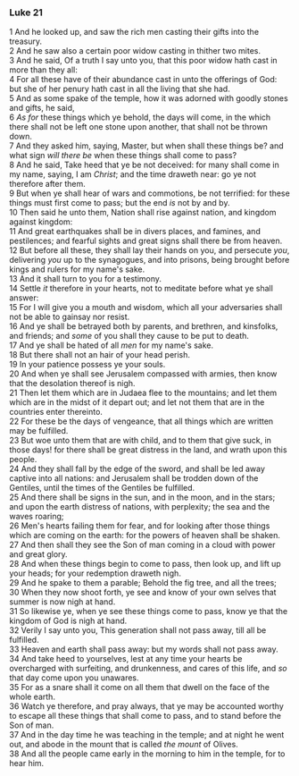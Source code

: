 ### Luke 21

1 And he looked up, and saw the rich men casting their gifts into the treasury.  
2 And he saw also a certain poor widow casting in thither two mites.  
3 And he said, Of a truth I say unto you, that this poor widow hath cast in more than they all:  
4 For all these have of their abundance cast in unto the offerings of God: but she of her penury hath cast in all the living that she had.  
5 And as some spake of the temple, how it was adorned with goodly stones and gifts, he said,  
6 *As for* these things which ye behold, the days will come, in the which there shall not be left one stone upon another, that shall not be thrown down.  
7 And they asked him, saying, Master, but when shall these things be? and what sign *will there be* when these things shall come to pass?  
8 And he said, Take heed that ye be not deceived: for many shall come in my name, saying, I am *Christ*; and the time draweth near: go ye not therefore after them.  
9 But when ye shall hear of wars and commotions, be not terrified: for these things must first come to pass; but the end *is* not by and by.  
10 Then said he unto them, Nation shall rise against nation, and kingdom against kingdom:  
11 And great earthquakes shall be in divers places, and famines, and pestilences; and fearful sights and great signs shall there be from heaven.  
12 But before all these, they shall lay their hands on you, and persecute *you*, delivering *you* up to the synagogues, and into prisons, being brought before kings and rulers for my name's sake.  
13 And it shall turn to you for a testimony.  
14 Settle *it* therefore in your hearts, not to meditate before what ye shall answer:  
15 For I will give you a mouth and wisdom, which all your adversaries shall not be able to gainsay nor resist.  
16 And ye shall be betrayed both by parents, and brethren, and kinsfolks, and friends; and *some* of you shall they cause to be put to death.  
17 And ye shall be hated of all *men* for my name's sake.  
18 But there shall not an hair of your head perish.  
19 In your patience possess ye your souls.  
20 And when ye shall see Jerusalem compassed with armies, then know that the desolation thereof is nigh.  
21 Then let them which are in Judaea flee to the mountains; and let them which are in the midst of it depart out; and let not them that are in the countries enter thereinto.  
22 For these be the days of vengeance, that all things which are written may be fulfilled.  
23 But woe unto them that are with child, and to them that give suck, in those days! for there shall be great distress in the land, and wrath upon this people.  
24 And they shall fall by the edge of the sword, and shall be led away captive into all nations: and Jerusalem shall be trodden down of the Gentiles, until the times of the Gentiles be fulfilled.  
25 And there shall be signs in the sun, and in the moon, and in the stars; and upon the earth distress of nations, with perplexity; the sea and the waves roaring;  
26 Men's hearts failing them for fear, and for looking after those things which are coming on the earth: for the powers of heaven shall be shaken.  
27 And then shall they see the Son of man coming in a cloud with power and great glory.  
28 And when these things begin to come to pass, then look up, and lift up your heads; for your redemption draweth nigh.  
29 And he spake to them a parable; Behold the fig tree, and all the trees;  
30 When they now shoot forth, ye see and know of your own selves that summer is now nigh at hand.  
31 So likewise ye, when ye see these things come to pass, know ye that the kingdom of God is nigh at hand.  
32 Verily I say unto you, This generation shall not pass away, till all be fulfilled.  
33 Heaven and earth shall pass away: but my words shall not pass away.  
34 And take heed to yourselves, lest at any time your hearts be overcharged with surfeiting, and drunkenness, and cares of this life, and *so* that day come upon you unawares.  
35 For as a snare shall it come on all them that dwell on the face of the whole earth.  
36 Watch ye therefore, and pray always, that ye may be accounted worthy to escape all these things that shall come to pass, and to stand before the Son of man.  
37 And in the day time he was teaching in the temple; and at night he went out, and abode in the mount that is called *the mount* of Olives.  
38 And all the people came early in the morning to him in the temple, for to hear him.  
